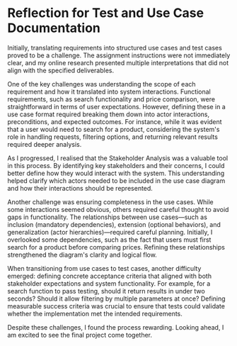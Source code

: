 # Reflection for Test and Use Case Documentation

Initially, translating requirements into structured use cases and test cases proved to be a challenge. 
The assignment instructions were not immediately clear, and my online research presented multiple interpretations 
that did not align with the specified deliverables.

One of the key challenges was understanding the scope of each requirement and how it translated into system interactions. 
Functional requirements, such as search functionality and price comparison, were straightforward in terms of user expectations.
However, defining these in a use case format required breaking them down into actor interactions, preconditions, and expected outcomes. 
For instance, while it was evident that a user would need to search for a product, considering the system's role in handling 
requests, filtering options, and returning relevant results required deeper analysis.

As I progressed, I realised that the Stakeholder Analysis was a valuable tool in this process. By identifying key 
stakeholders and their concerns, I could better define how they would interact with the system. 
This understanding helped clarify which actors needed to be included in the use case diagram and how their interactions should be represented.

Another challenge was ensuring completeness in the use cases. While some interactions seemed obvious, others required 
careful thought to avoid gaps in functionality. The relationships between use cases—such as inclusion (mandatory dependencies), 
extension (optional behaviors), and generalization (actor hierarchies)—required careful planning. 
Initially, I overlooked some dependencies, such as the fact that users must first search for a product before comparing prices. 
Refining these relationships strengthened the diagram's clarity and logical flow.

When transitioning from use cases to test cases, another difficulty emerged: defining concrete acceptance criteria that 
aligned with both stakeholder expectations and system functionality. For example, for a search function to pass testing, 
should it return results in under two seconds? Should it allow filtering by multiple parameters at once? Defining 
measurable success criteria was crucial to ensure that tests could validate whether the implementation met the intended requirements.

Despite these challenges, I found the process rewarding. Looking ahead, I am excited to see the final project come together.